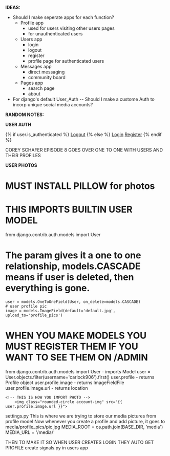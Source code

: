 **IDEAS:**
- Should I make seperate apps for each function? 
    - Profile app
        - used for users visiting other users pages
        - for unauthenticated users
    - Users app
        - login
        - logout
        - register
        - profile page for authenticated users
    - Messages app
        - direct messaging
        - community board
    - Pages app
        - search page
        - about
- For django's default User_Auth -- Should I make a custome Auth to incorp unique social media accounts?


**RANDOM NOTES:**


**USER AUTH**
<!-- THIS IS HOW YOU REMOVE LOGIN/REGISTER IF LOGGED IN ON NAV -->
{% if user.is_authenticated %}
    <a class="nav-item nav-link" href="{% url 'logout' %}">Logout</a>
{% else %}
    <a class="nav-item nav-link" href="{% url 'login' %}">Login</a>
    <a class="nav-item nav-link" href="{% url 'register' %}">Register</a>
{% endif %}

COREY SCHAFER EPISODE 8 GOES OVER ONE TO ONE WITH USERS AND THEIR PROFILES



**USER PHOTOS** 


# MUST INSTALL PILLOW for photos

# THIS IMPORTS BUILTIN USER MODEL
from django.contrib.auth.models import User

  # The param gives it a one to one relationship, models.CASCADE means if user is deleted, then everything is gone.
    user = models.OneToOneField(User, on_delete=models.CASCADE)
    # user profile pic
    image = models.ImageField(default='default.jpg', upload_to='profile_pics')

# WHEN YOU MAKE MODELS YOU MUST REGISTER THEM IF YOU WANT TO SEE THEM ON /ADMIN



from django.contrib.auth.models import User - imports Model
user = User.objects.filter(username='carlock906').first()
user.profile - returns Profile object
user.profile.image - returns ImageFieldFile
user.profile.image.url - returns location

    <!-- THIS IS HOW YOU IMPORT PHOTO -->
        <img class="rounded-circle account-img" src="{{ user.profile.image.url }}">

        
settings.py
This is where we are trying to store our media pictures from profile model
Now whenever you create a profile and add picture, it goes to media/profile_pics/pic.jpg
MEDIA_ROOT = os.path.join(BASE_DIR, 'media')
MEDIA_URL = '/media/'

THEN TO MAKE IT SO WHEN USER CREATES LOGIN THEY AUTO GET PROFILE
create signals.py in users app
